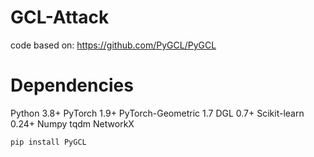 # GCL-Attack
code based on: https://github.com/PyGCL/PyGCL
# Dependencies
Python 3.8+
PyTorch 1.9+
PyTorch-Geometric 1.7
DGL 0.7+
Scikit-learn 0.24+
Numpy
tqdm
NetworkX
```python
pip install PyGCL
